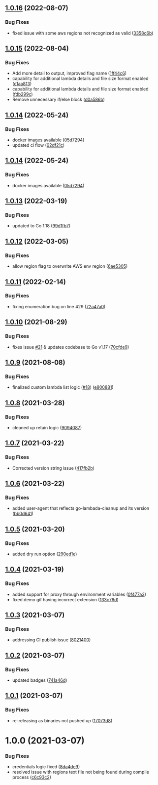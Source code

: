 ## [1.0.16](https://github.com/karl-cardenas-coding/go-lambda-cleanup/compare/v1.0.15...v1.0.16) (2022-08-07)


### Bug Fixes

* fixed issue with some aws regions not recognized as valid ([3358c6b](https://github.com/karl-cardenas-coding/go-lambda-cleanup/commit/3358c6ba00f15a1c451ee42ca5c3695dc019a1f4))

## [1.0.15](https://github.com/karl-cardenas-coding/go-lambda-cleanup/compare/v1.0.14...v1.0.15) (2022-08-04)


### Bug Fixes

* Add more detail to output, improved flag name ([1ff44c6](https://github.com/karl-cardenas-coding/go-lambda-cleanup/commit/1ff44c6257e648deb79ffaf4b5c3b219e55de984))
* capability for additional lambda details and file size format enabled ([c1aa813](https://github.com/karl-cardenas-coding/go-lambda-cleanup/commit/c1aa813b6ab26bc0b3d5c2a2e2f6f527da743b0f))
* capability for additional lambda details and file size format enabled ([fdb299c](https://github.com/karl-cardenas-coding/go-lambda-cleanup/commit/fdb299cac0e0da231aea0c7461b0f0ed2596ca34))
* Remove unnecessary if/else block ([d0a586b](https://github.com/karl-cardenas-coding/go-lambda-cleanup/commit/d0a586bb6e5feaa11f47896b6072b3c6f440df92))

## [1.0.14](https://github.com/karl-cardenas-coding/go-lambda-cleanup/compare/v1.0.13...v1.0.14) (2022-05-24)


### Bug Fixes

* docker images available ([05d7294](https://github.com/karl-cardenas-coding/go-lambda-cleanup/commit/05d7294980cb2ea19fb64bf951dfad5559ec4f22))
* updated ci flow ([62df21c](https://github.com/karl-cardenas-coding/go-lambda-cleanup/commit/62df21c5271a8a80cdca5e7a609a7ad22ba7a793))

## [1.0.14](https://github.com/karl-cardenas-coding/go-lambda-cleanup/compare/v1.0.13...v1.0.14) (2022-05-24)


### Bug Fixes

* docker images available ([05d7294](https://github.com/karl-cardenas-coding/go-lambda-cleanup/commit/05d7294980cb2ea19fb64bf951dfad5559ec4f22))

## [1.0.13](https://github.com/karl-cardenas-coding/go-lambda-cleanup/compare/v1.0.12...v1.0.13) (2022-03-19)


### Bug Fixes

* updated to Go 1.18 ([99d1fb7](https://github.com/karl-cardenas-coding/go-lambda-cleanup/commit/99d1fb7ceadb068c6852c3b7efa0f13d1baf970a))

## [1.0.12](https://github.com/karl-cardenas-coding/go-lambda-cleanup/compare/v1.0.11...v1.0.12) (2022-03-05)


### Bug Fixes

* allow region flag to overwrite AWS env region ([6ae5305](https://github.com/karl-cardenas-coding/go-lambda-cleanup/commit/6ae5305855dc4d4defa7ef453900cf363e199643))

## [1.0.11](https://github.com/karl-cardenas-coding/go-lambda-cleanup/compare/v1.0.10...v1.0.11) (2022-02-14)


### Bug Fixes

* fixing enumeration bug on line 429 ([72a47a0](https://github.com/karl-cardenas-coding/go-lambda-cleanup/commit/72a47a0be4d8304f64dda91362c82bec71a3ad10))

## [1.0.10](https://github.com/karl-cardenas-coding/go-lambda-cleanup/compare/v1.0.9...v1.0.10) (2021-08-29)


### Bug Fixes

* fixes issue [#21](https://github.com/karl-cardenas-coding/go-lambda-cleanup/issues/21) & updates codebase to Go v1.17 ([70cfde9](https://github.com/karl-cardenas-coding/go-lambda-cleanup/commit/70cfde9d8f2ffb34e8ad7827adb3b786e490ca82))

## [1.0.9](https://github.com/karl-cardenas-coding/go-lambda-cleanup/compare/v1.0.8...v1.0.9) (2021-08-08)


### Bug Fixes

* finalized custom lambda list logic ([#18](https://github.com/karl-cardenas-coding/go-lambda-cleanup/issues/18)) ([e800881](https://github.com/karl-cardenas-coding/go-lambda-cleanup/commit/e800881443cd009b8cf8356e01c4f36705c2d9b5))

## [1.0.8](https://github.com/karl-cardenas-coding/go-lambda-cleanup/compare/v1.0.7...v1.0.8) (2021-03-28)


### Bug Fixes

* cleaned up retain logic ([9094087](https://github.com/karl-cardenas-coding/go-lambda-cleanup/commit/909408731890d16dfb6674b30553034e9025cc5d))

## [1.0.7](https://github.com/karl-cardenas-coding/go-lambda-cleanup/compare/v1.0.6...v1.0.7) (2021-03-22)


### Bug Fixes

* Corrected version string issue ([417fb2b](https://github.com/karl-cardenas-coding/go-lambda-cleanup/commit/417fb2b54b4feba053cd290965df2aace29c3b3d))

## [1.0.6](https://github.com/karl-cardenas-coding/go-lambda-cleanup/compare/v1.0.5...v1.0.6) (2021-03-22)


### Bug Fixes

* added user-agent that reflects go-lambada-cleanup and its version ([bb0d641](https://github.com/karl-cardenas-coding/go-lambda-cleanup/commit/bb0d641be80219703e9cef233789b78d85461ef1))

## [1.0.5](https://github.com/karl-cardenas-coding/go-lambda-cleanup/compare/v1.0.4...v1.0.5) (2021-03-20)


### Bug Fixes

* added dry run option ([290ed1e](https://github.com/karl-cardenas-coding/go-lambda-cleanup/commit/290ed1e0034e0b9a6996205c6885cd186c31a1f7))

## [1.0.4](https://github.com/karl-cardenas-coding/go-lambda-cleanup/compare/v1.0.3...v1.0.4) (2021-03-19)


### Bug Fixes

* added support for proxy through environment variables ([0f477a3](https://github.com/karl-cardenas-coding/go-lambda-cleanup/commit/0f477a3a8617e8eb4dc294f20edc5568f63fb5d4))
* fixed demo gif having incorrect extension ([133c76d](https://github.com/karl-cardenas-coding/go-lambda-cleanup/commit/133c76d398ed580fbb6dd152f172a1ac5613b58d))

## [1.0.3](https://github.com/karl-cardenas-coding/go-lambda-cleanup/compare/v1.0.2...v1.0.3) (2021-03-07)


### Bug Fixes

* addressing CI publish issue ([8021400](https://github.com/karl-cardenas-coding/go-lambda-cleanup/commit/802140096397021c8dadbaffb3ad07a1be22437d))

## [1.0.2](https://github.com/karl-cardenas-coding/go-lambda-cleanup/compare/v1.0.1...v1.0.2) (2021-03-07)


### Bug Fixes

* updated badges ([741a46d](https://github.com/karl-cardenas-coding/go-lambda-cleanup/commit/741a46de5f1995ca87910bf5ea4815e08683161a))

## [1.0.1](https://github.com/karl-cardenas-coding/go-lambda-cleanup/compare/v1.0.0...v1.0.1) (2021-03-07)


### Bug Fixes

* re-releasing as binaries not pushed up ([17073d8](https://github.com/karl-cardenas-coding/go-lambda-cleanup/commit/17073d8a545212478af1d30fd48c184c01233acb))

# 1.0.0 (2021-03-07)


### Bug Fixes

* credentials logic fixed ([8da4de9](https://github.com/karl-cardenas-coding/go-lambda-cleanup/commit/8da4de9512a13e573558b5d3a4aa50706b8cc75b))
* resolved issue with regions text file not being found during compile process ([c6c93c2](https://github.com/karl-cardenas-coding/go-lambda-cleanup/commit/c6c93c27177658f0dbe8fb6ff1041769014971f5))

